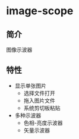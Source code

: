 # image-scope

## 简介
图像示波器

## 特性
- 显示单张图片
  - 选择文件打开
  - 拖入图片文件
  - 系统剪切板粘贴
- 多种示波器
  - 色相-亮度示波器
  - 矢量示波器
